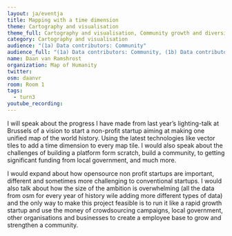 ```yaml
---
layout: ja/eventja
title: Mapping with a time dimension
theme: Cartography and visualisation
theme_full: Cartography and visualisation, Community growth and diversity, outreach, Contribution & data collection, Organisational, legal
category: Cartography and visualisation
audience: "(1a) Data contributors: Community"
audience_full: "(1a) Data contributors: Community, (1b) Data contributors: Public administration (open data, data feedback...), (1c) Data contributors: Companies (data feedback, driven by need of data...), (2b) Data users: Non-profit and public service, (2c) Data users: Personal"
name: Daan van Ramshrost
organization: Map of Humanity
twitter: 
osm: daanvr
room: Room 1
tags:
  - turn3
youtube_recording: 
---
```

I will speak about the progress I have made from last year’s lighting-talk at Brussels of a vision to start a non-profit startup aiming at making one unified map of the world history. Using the latest technologies like vector tiles to add a time dimension to every map tile. 
I would also speak about the challenges of building a platform form scratch, build a community, to getting significant funding from local government, and much more.

I would expand about how opensource non profit startups are important, different and sometimes more challenging to conventional startups.
I would also talk about how the size of the ambition is overwhelming (all the data from osm for every year of history wile adding more different types of data) and the only way to make this project feasible is to run it like a rapid growth startup and use the money of crowdsourcing campaigns, local government, other organisations and businesses to create a employee base to grow and strengthen a community.

